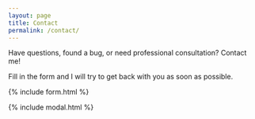 ```yaml
---
layout: page
title: Contact
permalink: /contact/
---
```

Have questions, found a bug, or need professional consultation? Contact me!

Fill in the form and I will try to get back with you as soon as possible.

{% include form.html %}

{% include modal.html %}
